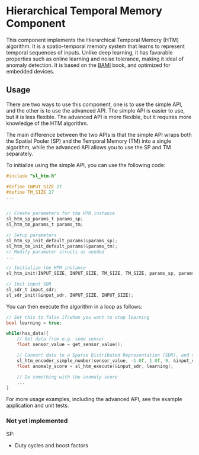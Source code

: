 # Hierarchical Temporal Memory Component

This component implements the Hierarchical Temporal Memory (HTM) algorithm. It is a spatio-temporal memory system that learns to represent temporal sequences of inputs. Unlike deep learning, it has favorable properties such as online learning and noise tolerance, making it ideal of anomaly detection. It is based on the [BAMI](http://numenta.com/biological-and-machine-intelligence/) book, and optimized for embedded devices.

## Usage

There are two ways to use this component, one is to use the simple API, and the other is to use the advanced API. The simple API is easier to use, but it is less flexible. The advanced API is more flexible, but it requires more knowledge of the HTM algorithm.

The main difference between the two APIs is that the simple API wraps both the Spatial Pooler (SP) and the Temporal Memory (TM) into a single algorithm, while the advanced API allows you to use the SP and TM separately.

To initialize using the simple API, you can use the following code:

```C
#include "sl_htm.h"

#define INPUT_SIZE 27
#define TM_SIZE 27
...


// Create parameters for the HTM instance
sl_htm_sp_params_t params_sp;
sl_htm_tm_params_t params_tm;

// Setup parameters
sl_htm_sp_init_default_params(&params_sp);
sl_htm_tm_init_default_params(&params_tm);
// Modify parameter structs as needed
...

// Initialize the HTM instance
sl_htm_init(INPUT_SIZE, INPUT_SIZE, TM_SIZE, TM_SIZE, params_sp, params_tm);

// Init input SDR
sl_sdr_t input_sdr;
sl_sdr_init(&input_sdr, INPUT_SIZE, INPUT_SIZE);


```

You can then execute the algorithm in a loop as follows:

```C
// Set this to false if/when you want to stop learning
bool learning = true;

while(has_data){
    // Get data from e.g. some sensor
    float sensor_value = get_sensor_value();

    // Convert data to a Sparse Distributed Representation (SDR), and store it in the input_sdr
    sl_htm_encoder_simple_number(sensor_value, -1.0f, 1.0f, 9, &input_sdr);
    float anomaly_score = sl_htm_execute(&input_sdr, learning);

    // Do something with the anomaly score
    ...
}
```

For more usage examples, including the advanced API, see the example application and unit tests.

### Not yet implemented

SP:

- Duty cycles and boost factors
